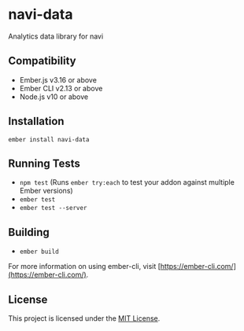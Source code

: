 # navi-data

Analytics data library for navi

## Compatibility

- Ember.js v3.16 or above
- Ember CLI v2.13 or above
- Node.js v10 or above

## Installation

```
ember install navi-data
```

## Running Tests

- `npm test` (Runs `ember try:each` to test your addon against multiple Ember versions)
- `ember test`
- `ember test --server`

## Building

- `ember build`

For more information on using ember-cli, visit [https://ember-cli.com/](https://ember-cli.com/).

## License

This project is licensed under the [MIT License](LICENSE.md).

